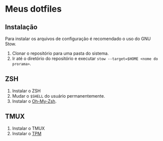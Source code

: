 # Meus dotfiles

## Instalação

Para instalar os arquivos de configuração é recomendado o uso do GNU Stow.

1. Clonar o repositório para uma pasta do sistema.
2. Ir até o diretório do repositório e executar `stow --target=$HOME <nome do prorama>`.

## ZSH

1. Instalar o ZSH
2. Mudar o `$SHELL` do usuário permanentemente.
3. Instalar o [Oh-My-Zsh](https://ohmyz.sh/#install).

## TMUX

1. Instalar o TMUX
2. Instalar o [TPM](https://github.com/tmux-plugins/tpm)

